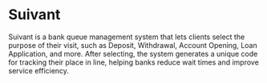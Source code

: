 # Suivant
Suivant is a bank queue management system that lets clients select the purpose of their visit, such as Deposit, Withdrawal, Account Opening, Loan Application, and more. After selecting, the system generates a unique code for tracking their place in line, helping banks reduce wait times and improve service efficiency.
